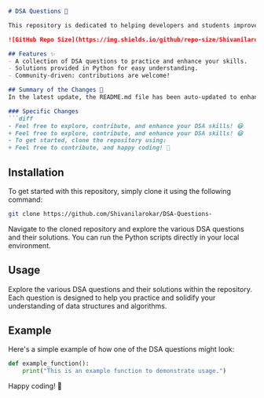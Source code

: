 ```markdown
# DSA Questions 🚀

This repository is dedicated to helping developers and students improve their skills in Data Structures and Algorithms (DSA) through a collection of curated questions and solutions.

![GitHub Repo Size](https://img.shields.io/github/repo-size/Shivanilarokar/DSA-Questions-) ![Contributors](https://img.shields.io/github/contributors/Shivanilarokar/DSA-Questions-) ![Issues](https://img.shields.io/github/issues/Shivanilarokar/DSA-Questions-)

## Features ✨
- A collection of DSA questions to practice and enhance your skills.
- Solutions provided in Python for easy understanding.
- Community-driven: contributions are welcome!

## Summary of the Changes 📝
In the latest update, the README.md file has been auto-updated to enhance clarity and provide a better user experience.

### Specific Changes
```diff
- Feel free to explore, contribute, and enhance your DSA skills! 😃
+ Feel free to explore, contribute, and enhance your DSA skills! 😃
- To get started, clone the repository using:
+ Feel free to contribute, and happy coding! 🎉
```

## Installation
To get started with this repository, simply clone it using the following command:

```bash
git clone https://github.com/Shivanilarokar/DSA-Questions-
```

Navigate to the cloned repository and explore the various DSA questions and their solutions. You can run the Python scripts directly in your local environment.

## Usage
Explore the various DSA questions and their solutions within the repository. Each question is designed to help you practice and solidify your understanding of data structures and algorithms.

## Example
Here's a simple example of how one of the DSA questions might look:

```python
def example_function():
    print("This is an example function to demonstrate usage.")
```

Happy coding! 🎉
```